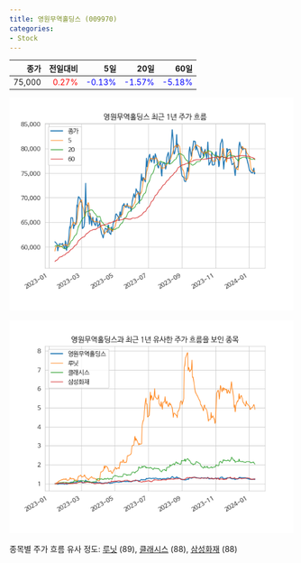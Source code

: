 ```yaml
---
title: 영원무역홀딩스 (009970)
categories:
- Stock
---
```


|종가|전일대비|5일|20일|60일|
|---:|-------:|--:|---:|---:|
|75,000|<span style="color: red">0.27%</span>|<span style="color: blue">-0.13%</span>|<span style="color: blue">-1.57%</span>|<span style="color: blue">-5.18%</span>|


<!-- more -->

![009970](/assets/images/stock/009970.png)

![009970](/assets/images/stock/009970_sim.png)

종목별 주가 흐름 유사 정도:
[루닛](/stock/328130/) (89),
[클래시스](/stock/214150/) (88),
[삼성화재](/stock/000810/) (88)